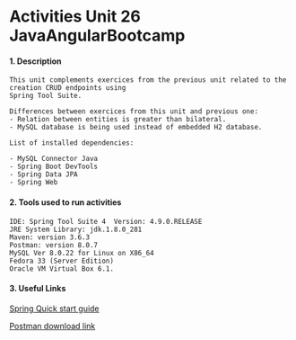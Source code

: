 # Activities Unit 26 JavaAngularBootcamp

#### 1. Description
```
This unit complements exercices from the previous unit related to the creation CRUD endpoints using
Spring Tool Suite.

Differences between exercices from this unit and previous one: 
- Relation between entities is greater than bilateral. 
- MySQL database is being used instead of embedded H2 database. 

List of installed dependencies:

- MySQL Connector Java
- Spring Boot DevTools
- Spring Data JPA
- Spring Web
```

#### 2. Tools used to run activities
```
IDE: Spring Tool Suite 4  Version: 4.9.0.RELEASE
JRE System Library: jdk.1.8.0_281  
Maven: version 3.6.3 
Postman: version 8.0.7
MySQL Ver 8.0.22 for Linux on X86_64
Fedora 33 (Server Edition)
Oracle VM Virtual Box 6.1.
```
#### 3. Useful Links

[Spring Quick start guide](https://spring.io/quickstart)

[Postman download link](https://www.postman.com/downloads/)






